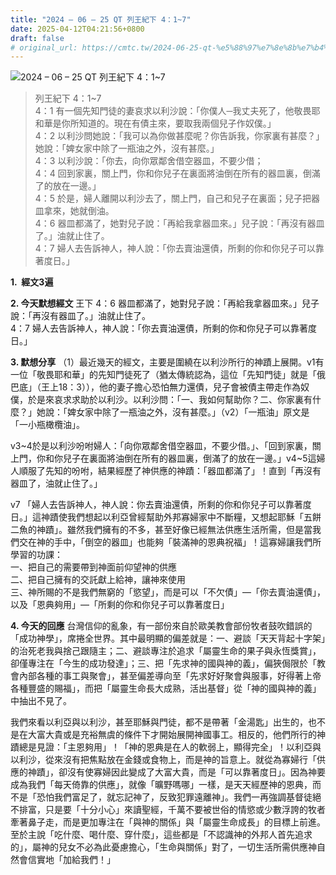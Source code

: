 ```yaml
---
title: "2024 – 06 – 25 QT 列王紀下 4：1~7"
date: 2025-04-12T04:21:56+0800
draft: false
# original_url: https://cmtc.tw/2024-06-25-qt-%e5%88%97%e7%8e%8b%e7%b4%80%e4%b8%8b-4%ef%bc%9a17
---
```


![2024 – 06 – 25 QT 列王紀下 4：1\~7](/images/qt.jpg  "2024 – 06 – 25 QT 列王紀下 4：1\~7")

> 列王紀下 4：1\~7  
> 4：1 有一個先知門徒的妻哀求以利沙說：「你僕人─我丈夫死了，他敬畏耶和華是你所知道的。現在有債主來，要取我兩個兒子作奴僕。」  
> 4：2 以利沙問她說：「我可以為你做甚麼呢？你告訴我，你家裏有甚麼？」她說：「婢女家中除了一瓶油之外，沒有甚麼。」  
> 4：3 以利沙說：「你去，向你眾鄰舍借空器皿，不要少借；  
> 4：4 回到家裏，關上門，你和你兒子在裏面將油倒在所有的器皿裏，倒滿了的放在一邊。」  
> 4：5 於是，婦人離開以利沙去了，關上門，自己和兒子在裏面；兒子把器皿拿來，她就倒油。  
> 4：6 器皿都滿了，她對兒子說：「再給我拿器皿來。」兒子說：「再沒有器皿了。」油就止住了。  
> 4：7 婦人去告訴神人，神人說：「你去賣油還債，所剩的你和你兒子可以靠著度日。」

**1.  經文3遍**

**2. 今天默想經文**
王下 4：6 器皿都滿了，她對兒子說：「再給我拿器皿來。」兒子說：「再沒有器皿了。」油就止住了。  
4：7 婦人去告訴神人，神人說：「你去賣油還債，所剩的你和你兒子可以靠著度日。」

**3. 默想分享**
（1）最近幾天的經文，主要是圍繞在以利沙所行的神蹟上展開。v1有一位「敬畏耶和華」的先知門徒死了（猶太傳統認為，這位「先知門徒」就是「俄巴底」（王上18：3）），他的妻子擔心恐怕無力還債，兒子會被債主帶走作為奴僕，於是來哀求求助於以利沙。以利沙問：「一、我如何幫助你？二、你家裏有什麼？」她說：「婢女家中除了一瓶油之外，沒有甚麼。」（v2）「一瓶油」原文是「一小瓶橄欖油」。

v3\~4於是以利沙吩咐婦人：「向你眾鄰舍借空器皿，不要少借。」、「回到家裏，關上門，你和你兒子在裏面將油倒在所有的器皿裏，倒滿了的放在一邊。」v4\~5這婦人順服了先知的吩咐，結果經歷了神供應的神蹟：「器皿都滿了」！直到「再沒有器皿了，油就止住了。」

v7 「婦人去告訴神人，神人說：你去賣油還債，所剩的你和你兒子可以靠著度日。」這神蹟使我們想起以利亞曾經幫助外邦寡婦家中不斷糧，又想起耶穌「五餅二魚的神蹟」。雖然我們擁有的不多，甚至好像已經無法供應生活所需，但是當我們交在神的手中，「倒空的器皿」也能夠「裝滿神的恩典祝福」！這寡婦讓我們所學習的功課：  
一、把自己的需要帶到神面前仰望神的供應  
二、把自己擁有的交託獻上給神，讓神來使用  
三、神所賜的不是我們無窮的「慾望」，而是可以「不欠債」—「你去賣油還債」，以及「恩典夠用」—「所剩的你和你兒子可以靠著度日」

**4. 今天的回應**
台灣信仰的亂象，有一部份來自於歐美教會部份牧者鼓吹錯誤的「成功神學」，席捲全世界。其中最明顯的偏差就是：一、避談「天天背起十字架」的治死老我與捨己跟隨主；二、避談專注於追求「屬靈生命的果子與永恆獎賞」，卻僅專注在「今生的成功發達」；三、把「先求神的國與神的義」，偏狹侷限於「教會內部各種的事工與聚會」，甚至偏差導向至「先求好好聚會與服事，好得著上帝各種豐盛的賜福」，而把「屬靈生命長大成熟，活出基督」從「神的國與神的義」中抽出不見了。

我們來看以利亞與以利沙，甚至耶穌與門徒，都不是帶著「金湯匙」出生的，也不是在大富大貴或是充裕無虞的條件下才開始展開神國事工。相反的，他們所行的神蹟總是見證：「主恩夠用」！「神的恩典是在人的軟弱上，顯得完全」！以利亞與以利沙，從來沒有把焦點放在金錢或食物上，而是神的旨意上。就從為寡婦行「供應的神蹟」，卻沒有使寡婦因此變成了大富大貴，而是「可以靠著度日」。因為神要成為我們「每天倚靠的供應」，就像「曠野嗎哪」一樣，是天天經歷神的恩典，而不是「恐怕我們富足了，就忘記神了，反致犯罪遠離神」。我們一再強調基督徒絕不排富，只是要「十分小心」來讀聖經，千萬不要被世俗的情慾或少數浮誇的牧者牽著鼻子走，而是更加專注在「與神的關係」與「屬靈生命成長」的目標上前進。至於主說「吃什麼、喝什麼、穿什麼」，這些都是「不認識神的外邦人首先追求的」，屬神的兒女不必為此憂慮擔心，「生命與關係」對了，一切生活所需供應神自然會信實地「加給我們！」
